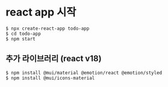 # react app 시작
```
$ npx create-react-app todo-app
$ cd todo-app
$ npm start
```

## 추가 라이브러리 (react v18)
```
$ npm install @mui/material @emotion/react @emotion/styled
$ npm install @mui/icons-material
```

